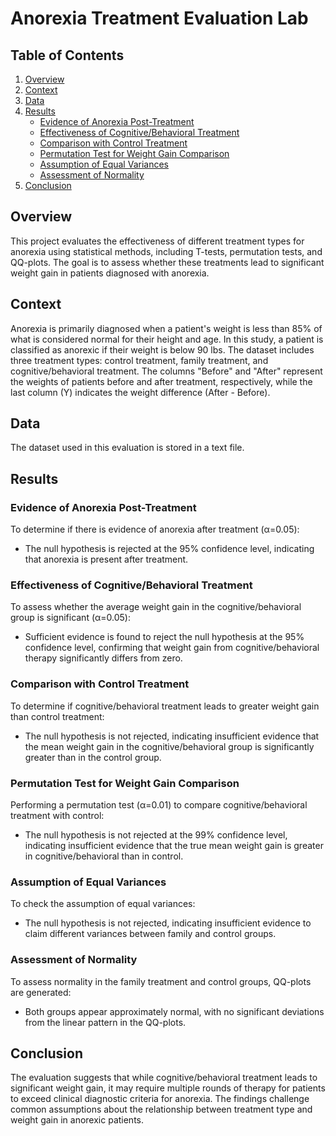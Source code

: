 # Anorexia Treatment Evaluation Lab

## Table of Contents
1. [Overview](#overview)
2. [Context](#context)
3. [Data](#data)
4. [Results](#results)
   - [Evidence of Anorexia Post-Treatment](#evidence-of-anorexia-post-treatment)
   - [Effectiveness of Cognitive/Behavioral Treatment](#effectiveness-of-cognitivebehavioral-treatment)
   - [Comparison with Control Treatment](#comparison-with-control-treatment)
   - [Permutation Test for Weight Gain Comparison](#permutation-test-for-weight-gain-comparison)
   - [Assumption of Equal Variances](#assumption-of-equal-variances)
   - [Assessment of Normality](#assessment-of-normality)
5. [Conclusion](#conclusion)

## Overview
This project evaluates the effectiveness of different treatment types for anorexia using statistical methods, including T-tests, permutation tests, and QQ-plots. The goal is to assess whether these treatments lead to significant weight gain in patients diagnosed with anorexia.

## Context
Anorexia is primarily diagnosed when a patient's weight is less than 85% of what is considered normal for their height and age. In this study, a patient is classified as anorexic if their weight is below 90 lbs. The dataset includes three treatment types: control treatment, family treatment, and cognitive/behavioral treatment. The columns "Before" and "After" represent the weights of patients before and after treatment, respectively, while the last column \(Y\) indicates the weight difference (After - Before).

## Data
The dataset used in this evaluation is stored in a text file.

## Results

### Evidence of Anorexia Post-Treatment
To determine if there is evidence of anorexia after treatment (α=0.05):

- The null hypothesis is rejected at the 95% confidence level, indicating that anorexia is present after treatment.

### Effectiveness of Cognitive/Behavioral Treatment
To assess whether the average weight gain in the cognitive/behavioral group is significant (α=0.05):

- Sufficient evidence is found to reject the null hypothesis at the 95% confidence level, confirming that weight gain from cognitive/behavioral therapy significantly differs from zero.

### Comparison with Control Treatment
To determine if cognitive/behavioral treatment leads to greater weight gain than control treatment:

- The null hypothesis is not rejected, indicating insufficient evidence that the mean weight gain in the cognitive/behavioral group is significantly greater than in the control group.

### Permutation Test for Weight Gain Comparison
Performing a permutation test (α=0.01) to compare cognitive/behavioral treatment with control:

- The null hypothesis is not rejected at the 99% confidence level, indicating insufficient evidence that the true mean weight gain is greater in cognitive/behavioral than in control.

### Assumption of Equal Variances
To check the assumption of equal variances:

- The null hypothesis is not rejected, indicating insufficient evidence to claim different variances between family and control groups.

### Assessment of Normality
To assess normality in the family treatment and control groups, QQ-plots are generated:

- Both groups appear approximately normal, with no significant deviations from the linear pattern in the QQ-plots.

## Conclusion
The evaluation suggests that while cognitive/behavioral treatment leads to significant weight gain, it may require multiple rounds of therapy for patients to exceed clinical diagnostic criteria for anorexia. The findings challenge common assumptions about the relationship between treatment type and weight gain in anorexic patients.
